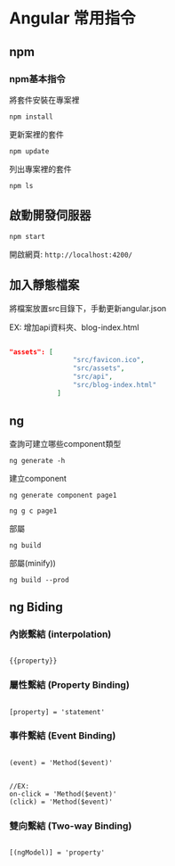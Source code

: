 # Angular 常用指令

## npm

### npm基本指令

將套件安裝在專案裡

`npm install`

更新案裡的套件

`npm update`

列出專案裡的套件

`npm ls`

## 啟動開發伺服器

`npm start`

開啟網頁: `http://localhost:4200/`

## 加入靜態檔案

將檔案放置src目錄下，手動更新angular.json

EX: 增加api資料夾、blog-index.html

```json

"assets": [
                "src/favicon.ico",
                "src/assets",
                "src/api",
                "src/blog-index.html"
            ]

```

## ng

查詢可建立哪些component類型

`ng generate -h`

建立component

`ng generate component page1`

`ng g c page1`

部屬

`ng build`

部屬(minify))

`ng build --prod`

## ng Biding

### 內嵌繫結 (interpolation)

```JS

{{property}}

```

### 屬性繫結 (Property Binding)

```JS

[property] = 'statement'

```

### 事件繫結 (Event Binding)

```JS

(event) = 'Method($event)'


//EX:
on-click = 'Method($event)'
(click) = 'Method($event)'

```

### 雙向繫結 (Two-way Binding)

```JS

[(ngModel)] = 'property'

```